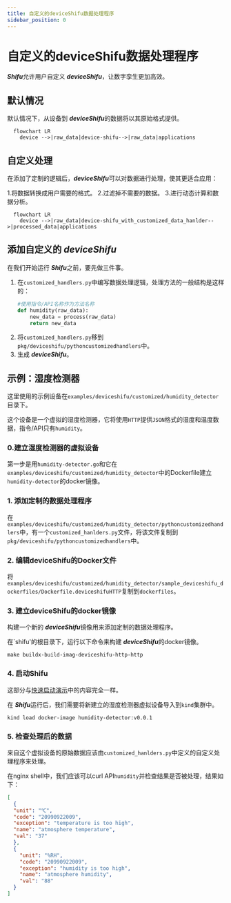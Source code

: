 ```yaml
---
title: 自定义的deviceShifu数据处理程序
sidebar_position: 0
---
```

# 自定义的deviceShifu数据处理程序


***Shifu***允许用户自定义 ***deviceShifu***，让数字孪生更加高效。
## 默认情况

默认情况下，从设备到 ***deviceShifu***的数据将以其原始格式提供。

```mermaid
  flowchart LR
    device -->|raw_data|device-shifu-->|raw_data|applications
```

## 自定义处理

在添加了定制的逻辑后，***deviceShifu***可以对数据进行处理，使其更适合应用：

1.将数据转换成用户需要的格式。
2.过滤掉不需要的数据。
3.进行动态计算和数据分析。

```mermaid
  flowchart LR
    device -->|raw_data|device-shifu_with_customized_data_hanlder-->|processed_data|applications
```

## 添加自定义的 ***deviceShifu***

在我们开始运行 ***Shifu***之前，要先做三件事。

1. 在`customized_handlers.py`中编写数据处理逻辑，处理方法的一般结构是这样的：
    ```python
    #使用指令/API名称作为方法名称
    def humidity(raw_data): 
        new_data = process(raw_data)
        return new_data
    ```
2. 将`customized_handlers.py`移到`pkg/deviceshifu/pythoncustomizedhandlers`中。
3. 生成 ***deviceShifu***。

## 示例：湿度检测器

这里使用的示例设备在`examples/deviceshifu/customized/humidity_detector`目录下。

这个设备是一个虚拟的湿度检测器，它将使用`HTTP`提供`JSON`格式的湿度和温度数据，指令/API只有`humidity`。

### 0.建立湿度检测器的虚拟设备

第一步是用`humidity-detector.go`和它在`examples/deviceshifu/customized/humidity_detector`中的Dockerfile建立`humidity-detector`的docker镜像。

### 1. 添加定制的数据处理程序

在`examples/deviceshifu/customized/humidity_detector/pythoncustomizedhandlers`中，有一个`customized_hanlders.py`文件，将该文件复制到`pkg/deviceshifu/pythoncustomizedhandlers`中。

### 2. 编辑deviceShifu的Docker文件

将`examples/deviceshifu/customized/humidity_detector/sample_deviceshifu_dockerfiles/Dockerfile.deviceshifuHTTP`复制到`dockerfiles`。

### 3. 建立deviceShifu的docker镜像

构建一个新的 ***deviceShifu***镜像用来添加定制的数据处理程序。

在`shifu'的根目录下，运行以下命令来构建 ***deviceShifu***的docker镜像。

```
make buildx-build-imag-deviceshifu-http-http
```

### 4. 启动Shifu

这部分与[快速启动演示](i18n\zh-Hans\docusaurus-plugin-content-docs\current\tutorials\demo-install.md)中的内容完全一样。

在 ***Shifu***运行后，我们需要将新建立的湿度检测器虚拟设备导入到`kind`集群中。

```
kind load docker-image humidity-detector:v0.0.1
```

### 5. 检查处理后的数据

来自这个虚拟设备的原始数据应该由`customized_hanlders.py`中定义的自定义处理程序来处理。

在nginx shell中，我们应该可以curl API`humidity`并检查结果是否被处理，结果如下：

```json
[
  {
  "unit": "℃", 
  "code": "20990922009", 
  "exception": "temperature is too high", 
  "name": "atmosphere temperature", 
  "val": "37"
  }, 
  {
    "unit": "%RH", 
    "code": "20990922009", 
    "exception": "humidity is too high", 
    "name": "atmosphere humidity", 
    "val": "88"
  }
]

